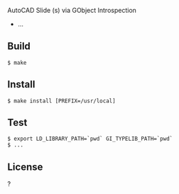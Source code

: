 AutoCAD Slide (s) via GObject Introspection

* ...

## Build

```
$ make
```

## Install

```
$ make install [PREFIX=/usr/local]
```

## Test

```
$ export LD_LIBRARY_PATH=`pwd` GI_TYPELIB_PATH=`pwd`
$ ...
```

## License

?
